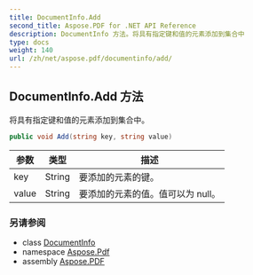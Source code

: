 ```yaml
---
title: DocumentInfo.Add
second_title: Aspose.PDF for .NET API Reference
description: DocumentInfo 方法。将具有指定键和值的元素添加到集合中
type: docs
weight: 140
url: /zh/net/aspose.pdf/documentinfo/add/
---
```

## DocumentInfo.Add 方法

将具有指定键和值的元素添加到集合中。

```csharp
public void Add(string key, string value)
```

| 参数 | 类型 | 描述 |
| --- | --- | --- |
| key | String | 要添加的元素的键。 |
| value | String | 要添加的元素的值。值可以为 null。 |

### 另请参阅

* class [DocumentInfo](../)
* namespace [Aspose.Pdf](../../../aspose.pdf/)
* assembly [Aspose.PDF](../../../)